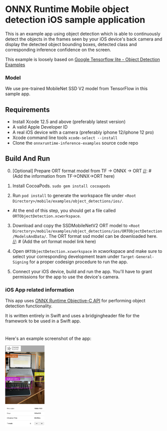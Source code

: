 # ONNX Runtime Mobile object detection iOS sample application

This is an example app using object detection which is able to continuously detect the objects in the frames seen by your iOS device's back camera and display the detected object bounding boxes, detected class and corresponding inference confidence on the screen.

This example is loosely based on [Google Tensorflow lite - Object Detection Examples](https://github.com/tensorflow/examples/)

### Model
[//]: # (Add the TF mobilenet SSD v2_300 float model link here)
We use pre-trained MobileNet SSD V2 model from TensorFlow in this sample app. 

## Requirements
- Install Xcode 12.5 and above (preferably latest version)
- A valid Apple Developer ID
- A real iOS device with a camera (preferably iphone 12/iphone 12 pro)
- Xcode command line tools `xcode-select --install`
- Clone the `onnxruntime-inference-examples` source code repo

## Build And Run

0. [Optional] Prepare ORT format model from TF -> ONNX -> ORT
[//]: # (Add the information from TF->ONNX->ORT here)

1. Install CocoaPods. `sudo gem install cocoapods`

2. Run `pod install` to generate the workspace file under `<Root Directory>/mobile/examples/object_detections/ios/`. 
- At the end of this step, you should get a file called `ORTObjectDetection.xcworkspace`.

3. Download and copy the SSDMobileNetV2 ORT model to `<Root Directory>/mobile/examples/object_detections/ios/ORTObjectDetection/ModelsAndData/`. The ORT format ssd model can be downloaded here. 
[//]: # (Add the ort format model link here)

4. Open `ORTObjectDetection.xcworkspace` in xcworkspace and make sure to select your corresponding development team under `Target-General-Signing` for a proper codesign procedure to run the app.

5. Connect your iOS device, build and run the app. You'll have to grant permissions for the app to use the device's camera.


### iOS App related information

This app uses [ONNX Runtime Objective-C API](https://www.onnxruntime.ai/docs/reference/api/objectivec-api.html) for performing object detection functionality.

It is written entirely in Swift and uses a bridgingheader file for the framework to be used in a Swift app.

#
Here's an example screenshot of the app:

<img width=25% src="images/ios_screenshot_objdetect.jpg" alt="App Screenshot" />